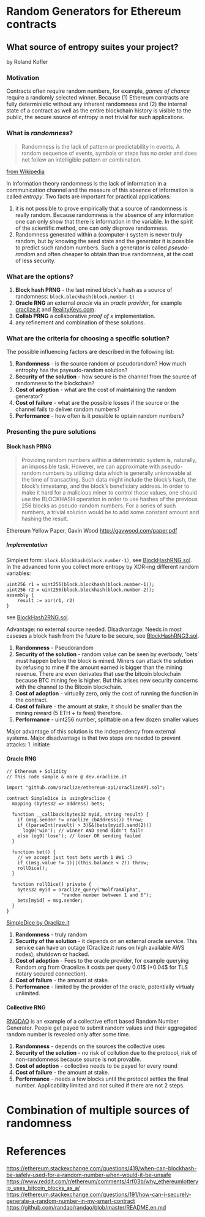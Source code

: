 # Random Generators for Ethereum contracts
## What source of entropy suites your project?
by Roland Kofler

### Motivation

Contracts often require random numbers, for example, *games of chance* require a randomly selected winner. Because (1) Ethereum contracts are fully deterministic without any inherent randomness and (2) the internal state of a contract as well as the entire blockchain history is visible to the public, the secure source of entropy is not trivial for such applications. 

### What is *randomness*?

> Randomness is the lack of pattern or predictability in events. A random sequence of events, symbols or steps has no order and does not follow an intelligible pattern or combination.  

[from Wikipedia](https://en.wikipedia.org/wiki/Randomness)

In Information theory randomness is the lack of information in a communication channel and the measure of this absence of information is called *entropy*. 
Two facts are important for practical applications:

1. it is not possible to prove empirically that a source of randomness is really random. Because randomness is the absence of any information one can only show that there is information in the variable. In the spirit of the scientific method, one can only disprove randomness.
2. Randomness generated within a (computer-) system is never truly random, but by knowing the seed state and the generator it is possible to predict such random numbers. Such a generator is called *pseudo-random* and often cheaper to obtain than true randomness, at the cost of less security. 

### What are the options?
1. **Block hash PRNG** - the last mined block's hash as a source of randomness: `block.blockhash(block.number-1)`
2. **Oracle RNG** an external *oracle* via an *oracle provider*, for example [oraclize.it](http://oraclize.it) and [RealityKeys.com](http://RealityKeys.com).
3. **Collab PRNG** a collaborative *proof of x* implementation.
4. any refinement and combination of these solutions.

### What are the criteria for choosing a specific solution?
The possible influencing factors are described in the following list:

1. **Randomness** - is the source random or pseudorandom?  How much entrophy has the psyeudo-random solution? 
2. **Security of the solution** - how secure is the channel from the source of randomness to the blockchain?
2. **Cost of adoption** - what are the cost of maintaining the random generator?
3. **Cost of failure** - what are the possible losses if the source or the channel fails to deliver random numbers?
4. **Performance** - how often is it possible to optain random numbers?

### Presenting the pure solutions

#### Block hash PRNG
> Providing random numbers within a deterministic system is, naturally, an impossible task. However, we can approximate with pseudo-random numbers by utilizing data which is generally unknowable at the time of transacting. Such data might include the block’s hash, the block’s timestamp, and the block’s beneficiary address. In order to make it hard for a malicious miner to control those values, one should use the BLOCKHASH operation in order to use hashes of the previous 256 blocks as pseudo-random numbers. For a series of such numbers, a trivial solution would be to add some constant amount and hashing the result.

Ethereum Yellow Paper, Gavin Wood http://gavwood.com/paper.pdf

##### Implementation 
Simplest form: `block.blockhash(block.number-1)`, see [BlockHashRNG.sol](BlockHashRNG.sol).  
In the advanced form you collect more entropy by XOR-ing different random variables:
```
uint256 r1 = uint256(block.blockhash(block.number-1));
uint256 r2 = uint256(block.blockhash(block.number-2));
assembly {
    result := xor(r1, r2)
}
```
see [BlockHash2RNG.sol](BlockHash2RNG.sol).  

Advantage: no external source needed.
Disadvantage: Needs in most caseses a block hash from the future to be secure, see [BlockHashRNG3.sol](BlockHashRNG3.sol).   

1. **Randomness** - Pseudorandom
2. **Security of the solution** - random value can be seen by everbody, 'bets' must happen before the block is mined. Miners can attack the solution by refusing to mine if the amount earned is bigger than the mining revenue. There are even derivates that use the bitcoin blockchain because BTC mining fee is higher. But this arises new security concerns with the channel to the Bitcoin blockchain.
2. **Cost of adoption** - virtually zero, only the cost of running the function in the contract.
3. **Cost of failure** - the amount at stake, it should be smaller than the mining reward (5 ETH + tx fees) therefore.
4. **Performance** - uint256 number, splittable on a few dozen smaller values

Major advantage of this solution is the independency from external systems.
Major disadvantage is that two steps are needed to prevent attacks: 1. initiate 

#### Oracle RNG

```
// Ethereum + Solidity
// This code sample & more @ dev.oraclize.it

import "github.com/oraclize/ethereum-api/oraclizeAPI.sol";

contract SimpleDice is usingOraclize {
  mapping (bytes32 => address) bets;
    
  function __callback(bytes32 myid, string result) {
    if (msg.sender != oraclize_cbAddress()) throw;
    if ((parseInt(result) > 3)&&(bets[myid].send(2)))
      log0('win'); // winner AND send didn't fail!
    else log0('lose'); // loser OR sending failed
  }
    
  function bet() {
    // we accept just test bets worth 1 Wei :)
    if ((msg.value != 1)||(this.balance < 2)) throw;
    rollDice();
  }
    
  function rollDice() private {
    bytes32 myid = oraclize_query("WolframAlpha",
                    "random number between 1 and 6");
    bets[myid] = msg.sender;
  }
}
```
[SimpleDice by Oraclize.it](https://ethereum.github.io/browser-solidity/#gist=138f23b50a568912cb5747c678d6b1d5&version=soljson-latest.js)

1. **Randomness** - truly random
2. **Security of the solution** - it depends on an external oracle service. This service can have an outage (Oraclize.it runs on high available AWS nodes), shutdown or hacked.
2. **Cost of adoption** - Fees to the oracle provider, for example querying Random.org from Oracelize.it costs per query 0.01$ (+0.04$ for TLS notary secured connection).
3. **Cost of failure** - the amount at stake.
4. **Performance** - limited by the provider of the oracle, potentially virtualy unlimited.


#### Collective RNG

[RNGDAO](https://github.com/randao/randao/blob/master/README.en.md) is an example of a collective effort based Random Number Generator. People get payed to submit random values and their aggregated random number is revealed only after some time.

1. **Randomness** - depends on the sources the collective uses
2. **Security of the solution** - no risk of collution due to the protocol, risk of non-randomness because source is not provable.
2. **Cost of adoption** - collective needs to be payed for every round
3. **Cost of failure** - the amount at stake.
4. **Performance** - needs a few blocks until the protocol settles the final number. Applicability limited and not suited if there are not 2 steps.

# Combination of multiple sources of randomness 

# References
https://ethereum.stackexchange.com/questions/419/when-can-blockhash-be-safely-used-for-a-random-number-when-would-it-be-unsafe
https://www.reddit.com/r/ethereum/comments/4rf03b/why_ethereumlotteryio_uses_bitcoin_blocks_as_a/
https://ethereum.stackexchange.com/questions/191/how-can-i-securely-generate-a-random-number-in-my-smart-contract
https://github.com/randao/randao/blob/master/README.en.md
